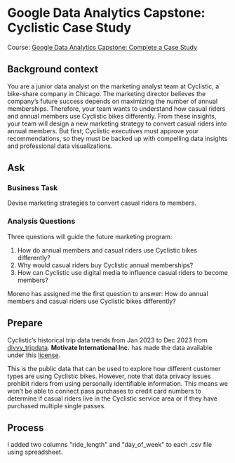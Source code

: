 # Google Data Analytics Capstone: Cyclistic Case Study

Course: [Google Data Analytics Capstone: Complete a Case Study](https://www.coursera.org/learn/google-data-analytics-capstone)

## Background context
You are a junior data analyst on the marketing analyst team at Cyclistic, a bike-share company in Chicago. The marketing director believes the company’s future success depends on maximizing the number of annual memberships. Therefore, your team wants to understand how casual riders and annual members use Cyclistic bikes differently. From these insights, your team will design a new marketing strategy to convert casual riders into annual members. But first, Cyclistic executives must approve your recommendations, so they must be backed up with compelling data insights and professional data visualizations.

## Ask
### Business Task

Devise marketing strategies to convert casual riders to members.

### Analysis Questions

Three questions will guide the future marketing program:

1. How do annual members and casual riders use Cyclistic bikes differently?  
2. Why would casual riders buy Cyclistic annual memberships?  
3. How can Cyclistic use digital media to influence casual riders to become members?

Moreno has assigned me the first question to answer: How do annual members and casual riders use Cyclistic bikes differently?

## Prepare

Cyclistic’s historical trip data trends from Jan 2023 to Dec 2023 from [divvy_tripdata](https://divvy-tripdata.s3.amazonaws.com/index.html). **Motivate International Inc.** has made the data available under this [license](https://www.divvybikes.com/data-license-agreement).

This is the public data that can be used to explore how different customer types are using Cyclistic bikes. However, note that data privacy issues prohibit riders from using personally identifiable information. This means we won’t be able to connect pass purchases to credit card numbers to determine if casual riders live in the Cyclistic service area or if they have purchased multiple single passes.

## Process

I added two columns "ride_length" and "day_of_week" to each .csv file using spreadsheet. 
